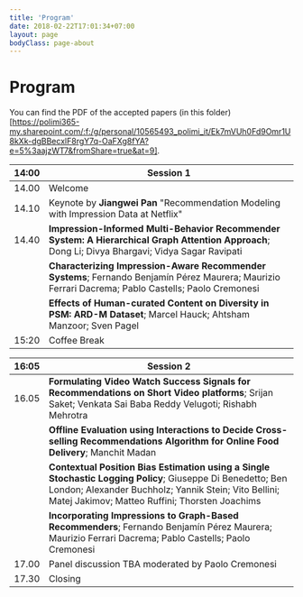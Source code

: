 ```yaml
---
title: 'Program'
date: 2018-02-22T17:01:34+07:00
layout: page
bodyClass: page-about
---
```


# Program

You can find the PDF of the accepted papers (in this folder)[https://polimi365-my.sharepoint.com/:f:/g/personal/10565493_polimi_it/Ek7mVUh0Fd9Omr1U8kXk-dgBBecxlF8rgY7q-OaFXg8fYA?e=5%3aajzWT7&fromShare=true&at=9].

| 14:00 | Session 1                                                             |
|-------|-----------------------------------------------------------------------|
| 14.00 | Welcome                                                               |
| 14.10 | Keynote by **Jiangwei Pan** "Recommendation Modeling with Impression Data at Netflix"                                     |
| 14.40 | **Impression-Informed Multi-Behavior Recommender System: A Hierarchical Graph Attention Approach**; Dong Li; Divya Bhargavi; Vidya Sagar Ravipati  |
|       | **Characterizing Impression-Aware Recommender Systems**; Fernando Benjamín Pérez Maurera; Maurizio Ferrari Dacrema; Pablo Castells; Paolo Cremonesi |
|       | **Effects of Human-curated Content on Diversity in PSM: ARD-M Dataset**; Marcel Hauck; Ahtsham Manzoor; Sven Pagel |
| 15:20 | Coffee Break                                                          |

| 16:05 | Session 2                                                             |
|-------|-----------------------------------------------------------------------|
| 16.05 | **Formulating Video Watch Success Signals for Recommendations on Short Video platforms**; Srijan Saket; Venkata Sai Baba Reddy Velugoti; Rishabh Mehrotra   |
|       |  **Offline Evaluation using Interactions to Decide Cross-selling Recommendations Algorithm for Online Food Delivery**; Manchit Madan |
|       | **Contextual Position Bias Estimation using a Single Stochastic Logging Policy**; Giuseppe Di Benedetto; Ben London; Alexander Buchholz; Yannik Stein; Vito Bellini; Matej Jakimov; Matteo Ruffini; Thorsten Joachims |
|       | **Incorporating Impressions to Graph-Based Recommenders**; Fernando Benjamín Pérez Maurera; Maurizio Ferrari Dacrema; Pablo Castells; Paolo Cremonesi |
| 17.00 | Panel discussion TBA moderated by Paolo Cremonesi   |
| 17.30 | Closing   |







